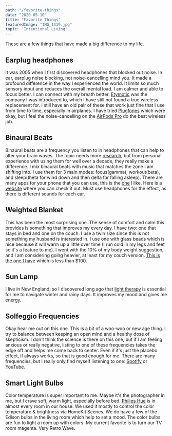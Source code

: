 ```yaml
---
path: "/favorite-things"
date: "2020-05-10"
title: "Favorite Things"
featuredImage: "IMG_1319.jpg"
topic: 'Intentional Living'
---
```


These are a few things that have made a big difference to my life.

## Earplug headphones
It was 2005 when I first discovered headphones that blocked out noise.  In ear, earplug noise blocking, not noise-cancelling mind you.  It made a profound difference in the way I experienced the world.  It limits so much sensory input and reduces the overall mental load.  I am calmer and able to focus better.  I can connect with my breath better.  [Etymotic](https://www.etymotic.com/consumer/headset-earphones/hf3.html) was the company I was introduced to, which I have still not found a true wireless replacement for.  I still have an old pair of these that work just fine that I use from time to time, especially in airplanes.  I have tried [Plugfones](https://www.plugfones.com/) which were okay, but I feel the noise-cancelling on the [AirPods Pro](https://www.apple.com/airpods-pro/) do the best wireless job.

## Binaural Beats
Binaural beats are a frequency you listen to in headphones that can help to alter your brain waves.  The topic needs more [research](https://www.psychologytoday.com/us/blog/sleep-newzzz/201810/how-can-binaural-beats-help-you-sleep-better), but from personal experience with using them for well over a decade, they really make a difference.  I mix binaural beats with music that matches the zone I am shifting into.  I use them for 3 main modes: focus(gamma), workout(beta), and sleep(theta for wind down and then delta for falling asleep).  There are many apps for your phone that you can use, this is the [one](https://apps.apple.com/us/app/binaural-β/id838752522) I like.  Here is a [website](https://mynoise.net/NoiseMachines/binauralBrainwaveGenerator.php) where you can check it out.  Must use headphones for the effect, as there is different sounds for each ear.

## Weighted Blanket
This has been the most surprising one.  The sense of comfort and calm this provides is something that improves my every day.  I have two: one that stays in bed and one on the couch.  I use a twin size since this is not something my husband is interested in.  I use one with glass beads which is nice because it will warm up a little over time (I run cold in my legs and feet so it's a feature to me).  I went with the 10% of my body weight suggestion, and I am considering going heavier, at least for my couch version.  [This is the one I have](https://smile.amazon.com/dp/B07345G3QG/ref=cm_sw_em_r_mt_dp_U_tubUEbENSCW3J) which is less than $100.


## Sun Lamp
I live in New England, so I discovered long ago that [light therapy](https://www.verilux.com/collections/happylight-therapy-lamps-boxes/products/happylight-lumi) is essential for me to navigate winter and rainy days. It improves my mood and gives me energy.

## Solfeggio Frequencies
Okay hear me out on this one.  This is a bit of a woo-woo or new age thing.  I try to balance between keeping an open mind and a healthy dose of skepticism.  I don't think the science is there on this one, but if I am feeling anxious or really negative, listing to one of these frequencies takes the edge off and helps me come back to center.  Even if it's just the placebo effect, if always works, so that is good enough for me.  There are many frequencies, but I really only find myself listening to one: [Spotify](https://open.spotify.com/track/4L9eWopTf7ssh40rFSQ15z?si=ptm1jX5pSFeiNOy4Yog2Gw) or [YouTube](https://youtu.be/IU13sdrLQ-M).


## Smart Light Bulbs
Color temperature is super important to me.  Maybe it's the photographer in me, but I crave soft, warm light, especially before bed.  [Philips Hue](https://www2.meethue.com/en-us/bulbs) is in almost every room in our house.  We used it mostly to control the color temperature & brightness via HomeKit Scenes.  We do have a few of the Edison bulbs in the living room which help to set a mood.  The color bulbs are fun to light a room up with colors.  My current favorite is to turn our TV room magenta.  Very Retro Wave.